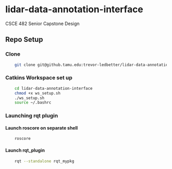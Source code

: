 # lidar-data-annotation-interface
CSCE 482 Senior Capstone Design
## Repo Setup
### Clone
```bash
    git clone git@github.tamu.edu:trevor-ledbetter/lidar-data-annotation-interface.git
```
### Catkins Workspace set up
```bash
    cd lidar-data-annotation-interface
    chmod +x ws_setup.sh
    ./ws_setup.sh
    source ~/.bashrc
```
### Launching rqt plugin
#### Launch roscore on separate shell
```bash
    roscore
```
#### Launch rqt_plugin 
```bash
    rqt --standalone rqt_mypkg
```
